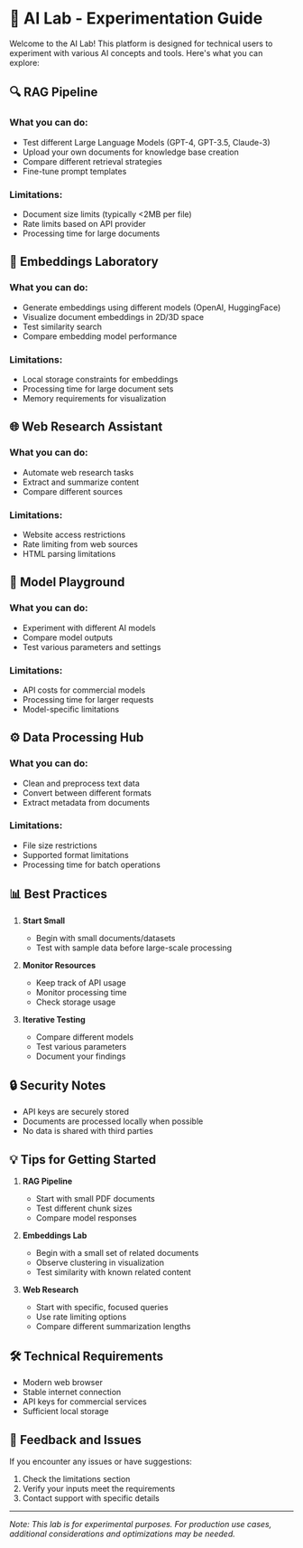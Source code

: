 # 🧪 AI Lab - Experimentation Guide

Welcome to the AI Lab! This platform is designed for technical users to experiment with various AI concepts and tools. Here's what you can explore:

## 🔍 RAG Pipeline

### What you can do:
- Test different Large Language Models (GPT-4, GPT-3.5, Claude-3)
- Upload your own documents for knowledge base creation
- Compare different retrieval strategies
- Fine-tune prompt templates

### Limitations:
- Document size limits (typically <2MB per file)
- Rate limits based on API provider
- Processing time for large documents

## 🧬 Embeddings Laboratory

### What you can do:
- Generate embeddings using different models (OpenAI, HuggingFace)
- Visualize document embeddings in 2D/3D space
- Test similarity search
- Compare embedding model performance

### Limitations:
- Local storage constraints for embeddings
- Processing time for large document sets
- Memory requirements for visualization

## 🌐 Web Research Assistant

### What you can do:
- Automate web research tasks
- Extract and summarize content
- Compare different sources

### Limitations:
- Website access restrictions
- Rate limiting from web sources
- HTML parsing limitations

## 🤖 Model Playground

### What you can do:
- Experiment with different AI models
- Compare model outputs
- Test various parameters and settings

### Limitations:
- API costs for commercial models
- Processing time for larger requests
- Model-specific limitations

## ⚙️ Data Processing Hub

### What you can do:
- Clean and preprocess text data
- Convert between different formats
- Extract metadata from documents

### Limitations:
- File size restrictions
- Supported format limitations
- Processing time for batch operations

## 📊 Best Practices

1. **Start Small**
   - Begin with small documents/datasets
   - Test with sample data before large-scale processing

2. **Monitor Resources**
   - Keep track of API usage
   - Monitor processing time
   - Check storage usage

3. **Iterative Testing**
   - Compare different models
   - Test various parameters
   - Document your findings

## 🔒 Security Notes

- API keys are securely stored
- Documents are processed locally when possible
- No data is shared with third parties

## 💡 Tips for Getting Started

1. **RAG Pipeline**
   - Start with small PDF documents
   - Test different chunk sizes
   - Compare model responses

2. **Embeddings Lab**
   - Begin with a small set of related documents
   - Observe clustering in visualization
   - Test similarity with known related content

3. **Web Research**
   - Start with specific, focused queries
   - Use rate limiting options
   - Compare different summarization lengths

## 🛠️ Technical Requirements

- Modern web browser
- Stable internet connection
- API keys for commercial services
- Sufficient local storage

## 📝 Feedback and Issues

If you encounter any issues or have suggestions:
1. Check the limitations section
2. Verify your inputs meet the requirements
3. Contact support with specific details

---

*Note: This lab is for experimental purposes. For production use cases, additional considerations and optimizations may be needed.*